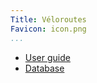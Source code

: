 ```yaml
---
Title: Véloroutes
Favicon: icon.png
...
```


* [User guide](./user_guide/)
* [Database](./database/)
